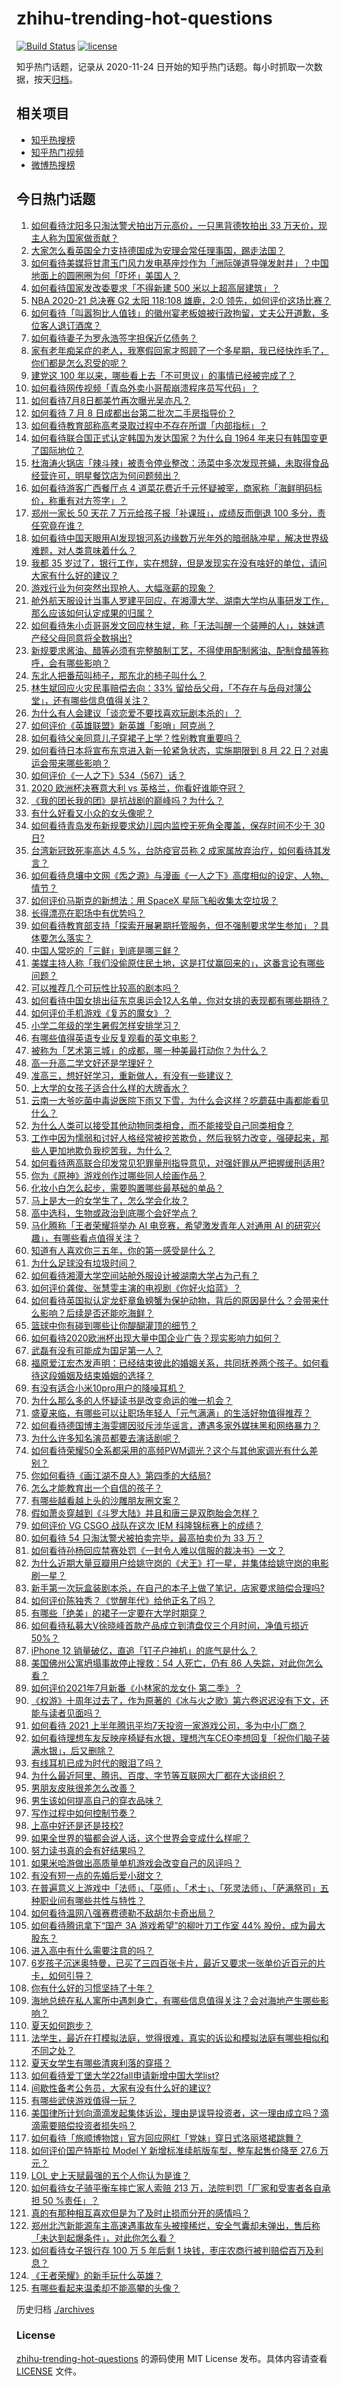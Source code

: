 # zhihu-trending-hot-questions

[![Build Status](https://github.com/justjavac/zhihu-trending-hot-questions/workflows/ci/badge.svg?branch=master)](https://github.com/justjavac/zhihu-trending-hot-questions/actions)
[![license](https://img.shields.io/github/license/justjavac/zhihu-trending-hot-questions)](https://github.com/justjavac/zhihu-trending-hot-questions/blob/master/LICENSE)

知乎热门话题，记录从 2020-11-24 日开始的知乎热门话题。每小时抓取一次数据，按天[归档](./archives)。

## 相关项目

- [知乎热搜榜](https://github.com/justjavac/zhihu-trending-top-search)
- [知乎热门视频](https://github.com/justjavac/zhihu-trending-hot-video)
- [微博热搜榜](https://github.com/justjavac/weibo-trending-hot-search)

## 今日热门话题

<!-- BEGIN -->
<!-- 最后更新时间 Fri Jul 09 2021 15:01:36 GMT+0800 (China Standard Time) -->

1. [如何看待沈阳多只淘汰警犬拍出万元高价，一只黑背德牧拍出 33
   万天价，现主人称为国家做贡献？](https://www.zhihu.com/question/470744876)
2. [大家怎么看英国全力支持德国成为安理会常任理事国，踢走法国？](https://www.zhihu.com/question/469971208)
3. [如何看待美媒将甘肃玉门风力发电基座炒作为「洲际弹道导弹发射井」？中国地面上的圆圈圈为何「吓坏」美国人？](https://www.zhihu.com/question/470699616)
4. [如何看待国家发改委要求「不得新建 500 米以上超高层建筑」？](https://www.zhihu.com/question/470500743)
5. [NBA 2020-21 总决赛 G2 太阳 118:108 雄鹿，2:0
   领先，如何评价这场比赛？](https://www.zhihu.com/question/471037798)
6. [如何看待「叫嚣狗比人值钱」的徽州宴老板娘被行政拘留，丈夫公开道歉，多位客人退订酒席？](https://www.zhihu.com/question/470671135)
7. [如何看待妻子为罗永浩签字担保近亿债务？](https://www.zhihu.com/question/470416301)
8. [家有老年痴呆症的老人，我寒假回家才照顾了一个多星期，我已经快炸毛了，你们都是怎么忍受的呢？](https://www.zhihu.com/question/39952242)
9. [建党这 100 年以来，哪些看上去「不可思议」的事情已经被完成了？](https://www.zhihu.com/question/468798487)
10. [如何看待网传视频「青岛外卖小哥帮崩溃程序员写代码」？](https://www.zhihu.com/question/470908424)
11. [如何看待7月8日都美竹再次曝光吴亦凡？](https://www.zhihu.com/question/470964638)
12. [如何看待 7 月 8 日成都出台第二批次二手房指导价？](https://www.zhihu.com/question/470893877)
13. [如何看待教育部称高考录取过程中不存在所谓「内部指标」？](https://www.zhihu.com/question/470851067)
14. [如何看待联合国正式认定韩国为发达国家？为什么自 1964
    年来只有韩国变更了国际地位？](https://www.zhihu.com/question/470577824)
15. [杜海涛火锅店「辣斗辣」被责令停业整改：汤菜中多次发现苍蝇，未取得食品经营许可，明星餐饮店为何问题频出？](https://www.zhihu.com/question/470854902)
16. [如何看待游客广西餐厅点 4
    道菜花费近千元怀疑被宰，商家称「海鲜明码标价，称重有对方签字」？](https://www.zhihu.com/question/470587185)
17. [郑州一家长 50 天花 7 万元给孩子报「补课班」，成绩反而倒退 100
    多分，责任究竟在谁？](https://www.zhihu.com/question/470924203)
18. [如何看待中国天眼用AI发现银河系边缘数万光年外的暗弱脉冲星，解决世界级难题，对人类意味着什么？](https://www.zhihu.com/question/470923118)
19. [我都 35
    岁过了，银行工作，实在想辞，但是发现实在没有啥好的单位，请问大家有什么好的建议？](https://www.zhihu.com/question/463128218)
20. [游戏行业为何突然出现抢人、大幅涨薪的现象？](https://www.zhihu.com/question/468141499)
21. [舱外航天服设计当事人罗建平回应，在湘潭大学、湖南大学均从事研发工作，那么应该如何认定成果的归属？](https://www.zhihu.com/question/471078897)
22. [如何看待朱小贞哥哥发文回应林生斌，称「无法叫醒一个装睡的人」，妹妹遗产经父母同意将全数捐出?](https://www.zhihu.com/question/470995271)
23. [新规要求酱油、醋等必须有完整酿制工艺，不得使用配制酱油、配制食醋等称呼，会有哪些影响？](https://www.zhihu.com/question/469064611)
24. [东北人把番茄叫柿子，那东北的柿子叫什么？](https://www.zhihu.com/question/459057274)
25. [林生斌回应火灾民事赔偿去向：33%
    留给岳父母，「不存在与岳母对簿公堂」，还有哪些信息值得关注？](https://www.zhihu.com/question/470947046)
26. [为什么有人会建议「谈恋爱不要找喜欢玩剧本杀的」？](https://www.zhihu.com/question/470321362)
27. [如何评价《英雄联盟》新英雄「影哨」阿克尚？](https://www.zhihu.com/question/470802571)
28. [如何看待父亲同意儿子穿裙子上学？性别教育重要吗？](https://www.zhihu.com/question/470697296)
29. [如何看待日本将宣布东京进入新一轮紧急状态，实施期限到 8 月 22
    日？对奥运会带来哪些影响？](https://www.zhihu.com/question/470817265)
30. [如何评价《一人之下》534（567）话？](https://www.zhihu.com/question/470973567)
31. [2020 欧洲杯决赛意大利 vs 英格兰，你看好谁能夺冠？](https://www.zhihu.com/question/470795363)
32. [《我的团长我的团》是抗战剧的巅峰吗？为什么？](https://www.zhihu.com/question/469818261)
33. [有什么好看又小众的女头像呢？](https://www.zhihu.com/question/461076676)
34. [如何看待青岛发布新规要求幼儿园内监控无死角全覆盖，保存时间不少于 30
    日?](https://www.zhihu.com/question/470850606)
35. [台湾新冠致死率高达 4.5 %，台防疫官员称 2
    成家属放弃治疗，如何看待其发言？](https://www.zhihu.com/question/470950154)
36. [如何看待息壤中文网《炁之源》与漫画《一人之下》高度相似的设定、人物、情节？](https://www.zhihu.com/question/470549627)
37. [如何评价马斯克的新想法：用 SpaceX 星际飞船收集太空垃圾？](https://www.zhihu.com/question/470417380)
38. [长得漂亮在职场中有优势吗？](https://www.zhihu.com/question/470255707)
39. [如何看待教育部支持「探索开展暑期托管服务，但不强制要求学生参加」？具体要怎么落实？](https://www.zhihu.com/question/471080725)
40. [中国人常吃的「三鲜」到底是哪三鲜？](https://www.zhihu.com/question/22874325)
41. [美媒主持人称「我们没偷原住民土地，这是打仗赢回来的」，这番言论有哪些问题？](https://www.zhihu.com/question/471060396)
42. [可以推荐几个可玩性比较高的剧本吗？](https://www.zhihu.com/question/310162995)
43. [如何看待中国女排出征东京奥运会12人名单，你对女排的表现都有哪些期待？](https://www.zhihu.com/question/471011853)
44. [如何评价手机游戏《复苏的魔女》？](https://www.zhihu.com/question/470739380)
45. [小学二年级的学生暑假怎样安排学习？](https://www.zhihu.com/question/407778994)
46. [有哪些值得英语专业反复观看的英文电影？](https://www.zhihu.com/question/327827779)
47. [被称为「艺术第三城」的成都，哪一种美最打动你？为什么？](https://www.zhihu.com/question/469305591)
48. [高一升高二学文好还是学理好？](https://www.zhihu.com/question/467620671)
49. [准高三，想好好学习，重新做人，有没有一些建议？](https://www.zhihu.com/question/470762012)
50. [上大学的女孩子适合什么样的大牌香水？](https://www.zhihu.com/question/467421722)
51. [云南一大爷吃菌中毒说医院下雨又下雪，为什么会这样？吃蘑菇中毒都能看见什么？](https://www.zhihu.com/question/468729753)
52. [为什么人类可以接受其他动物同类相食，而不能接受自己同类相食？](https://www.zhihu.com/question/470774082)
53. [工作中因为懦弱和讨好人格经常被挖苦欺负，然后我努力改变，强硬起来，那些人更加地欺负我挖苦我，为什么？](https://www.zhihu.com/question/465601275)
54. [如何看待两高联合印发常见犯罪量刑指导意见，对强奸罪从严把握缓刑适用?](https://www.zhihu.com/question/470720972)
55. [你为《原神》游戏创作过哪些同人绘画作品？](https://www.zhihu.com/question/470839069)
56. [化妆小白怎么起步，需要购置哪些最基础的单品？](https://www.zhihu.com/question/466667621)
57. [马上是大一的女学生了，怎么学会化妆？](https://www.zhihu.com/question/466240214)
58. [高中选科，生物或政治到底哪个会好学点？](https://www.zhihu.com/question/470763807)
59. [马化腾称「王者荣耀将举办 AI 电竞赛，希望激发青年人对通用 AI
    的研究兴趣」，有哪些看点值得关注？](https://www.zhihu.com/question/470876217)
60. [知道有人喜欢你三五年，你的第一感受是什么？](https://www.zhihu.com/question/470307831)
61. [为什么足球没有垃圾时间？](https://www.zhihu.com/question/469925636)
62. [如何看待湘潭大学空间站舱外服设计被湖南大学占为己有？](https://www.zhihu.com/question/470753814)
63. [如何评价龚俊、张慧雯主演的电视剧《你好火焰蓝》？](https://www.zhihu.com/question/470093053)
64. [如何看待英国拟认定龙虾章鱼螃蟹为保护动物，背后的原因是什么？会带来什么影响？后续是否还能吃海鲜？](https://www.zhihu.com/question/470831254)
65. [篮球中你有碰到哪些让你醍醐灌顶的细节？](https://www.zhihu.com/question/443277713)
66. [如何看待2020欧洲杯出现大量中国企业广告？现实影响力如何？](https://www.zhihu.com/question/470706106)
67. [武磊有没有可能成为国足第一人？](https://www.zhihu.com/question/468428816)
68. [福原爱江宏杰发声明：已经结束彼此的婚姻关系，共同抚养两个孩子。如何看待这段婚姻及结束婚姻的选择？](https://www.zhihu.com/question/470949555)
69. [有没有适合小米10pro用户的降噪耳机？](https://www.zhihu.com/question/461323088)
70. [为什么那么多的人怀疑读书是改变命运的唯一机会？](https://www.zhihu.com/question/464248567)
71. [盛夏来临，有哪些可以让职场年轻人「元气满满」的生活好物值得推荐？](https://www.zhihu.com/question/470911340)
72. [如何看待德国博主海雯娜因驳斥涉华谣言，遭遇多家外媒抹黑和网络暴力？](https://www.zhihu.com/question/470651162)
73. [为什么许多知名演员都要去演话剧呢？](https://www.zhihu.com/question/306573807)
74. [如何看待荣耀50全系都采用的高频PWM调光？这个与其他家调光有什么差别？](https://www.zhihu.com/question/470901303)
75. [你如何看待《画江湖不良人》第四季的大结局?](https://www.zhihu.com/question/470866019)
76. [怎么才能教育出一个自信的孩子？](https://www.zhihu.com/question/436119718)
77. [有哪些越看越上头的沙雕朋友圈文案？](https://www.zhihu.com/question/470436466)
78. [假如萧炎穿越到《斗罗大陆》并且和唐三是双胞胎会怎样？](https://www.zhihu.com/question/462157366)
79. [如何评价 VG CSGO 战队在这次 IEM
    科隆锦标赛上的成绩？](https://www.zhihu.com/question/470734770)
80. [如何看待 54 只淘汰警犬被拍卖完毕，最高拍卖价为 33 万？](https://www.zhihu.com/question/470711293)
81. [如何看待孙杨回应禁赛处罚《一封令人难以信服的裁决书》一文？](https://www.zhihu.com/question/470784413)
82. [为什么近期大量豆瓣用户给姚守岗的《犬王》打一星，并集体给姚守岗的电影刷一星？](https://www.zhihu.com/question/470166955)
83. [新手第一次玩盒装剧本杀，在自己的本子上做了笔记，店家要求赔偿合理吗?](https://www.zhihu.com/question/470003546)
84. [如何评价陈独秀？《觉醒年代》给他正名了吗？](https://www.zhihu.com/question/464396867)
85. [有哪些「绝美」的裙子一定要在大学时期穿？](https://www.zhihu.com/question/467045821)
86. [如何看待私募大V徐晓峰首款产品成立到清盘仅三个月时间，净值亏损近
    50%？](https://www.zhihu.com/question/470665476)
87. [iPhone 12 销量破亿，直追「钉子户神机」的底气是什么？](https://www.zhihu.com/question/469976462)
88. [美国佛州公寓坍塌事故停止搜救：54 人死亡，仍有 86
    人失踪，对此你怎么看？](https://www.zhihu.com/question/470820913)
89. [如何评价2021年7月新番《小林家的龙女仆 第二季》？](https://www.zhihu.com/question/467201749)
90. [《权游》十周年过去了，作为原著的《冰与火之歌》第六卷迟迟没有下文，还能与读者见面吗？](https://www.zhihu.com/question/460647766)
91. [如何看待 2021
    上半年腾讯平均7天投资一家游戏公司，多为中小厂商？](https://www.zhihu.com/question/470225729)
92. [如何看待理想车友反映座椅疑有水银，理想汽车CEO李想回复「祝你们脑子装满水银」，后又删除？](https://www.zhihu.com/question/470245809)
93. [有线耳机已成为时代的眼泪了吗？](https://www.zhihu.com/question/469440223)
94. [为什么最近阿里、腾讯、百度、字节等互联网大厂都在大谈组织？](https://www.zhihu.com/question/470739484)
95. [男朋友皮肤很差怎么改善？](https://www.zhihu.com/question/450246545)
96. [男生该如何提高自己的穿衣品味？](https://www.zhihu.com/question/316772639)
97. [写作过程中如何控制节奏？](https://www.zhihu.com/question/22576459)
98. [上高中好还是还是技校?](https://www.zhihu.com/question/470216105)
99. [如果全世界的猫都会说人话，这个世界会变成什么样呢？](https://www.zhihu.com/question/470405386)
100. [努力读书真的会有好结果吗？](https://www.zhihu.com/question/464438743)
101. [如果米哈游做出高质量单机游戏会改变自己的风评吗？](https://www.zhihu.com/question/470139464)
102. [有没有短一点的先婚后爱小甜文？](https://www.zhihu.com/question/425137776)
103. [在普遍意义上游戏中「法师」、「巫师」、「术士」、「死灵法师」、「萨满祭司」五种职业间有哪些共性与特性？](https://www.zhihu.com/question/25585026)
104. [如何看待温网八强赛费德勒不敌胡尔卡奇出局？](https://www.zhihu.com/question/470785647)
105. [如何看待腾讯拿下“国产 3A 游戏希望”的柳叶刀工作室 44%
     股份，成为最大股东？](https://www.zhihu.com/question/470251383)
106. [进入高中有什么需要注意的吗？](https://www.zhihu.com/question/470215566)
107. [6岁孩子沉迷奥特曼，已买了三四百张卡片，最近又要求一张单价近百元的片卡，如何引导？](https://www.zhihu.com/question/470324621)
108. [你有什么好的习惯坚持了十年？](https://www.zhihu.com/question/453783511)
109. [海地总统在私人寓所中遇刺身亡，有哪些信息值得关注？会对海地产生哪些影响？](https://www.zhihu.com/question/470711943)
110. [夏天如何跑步？](https://www.zhihu.com/question/324852600)
111. [法学生，最近在打模拟法庭，觉得很难，真实的诉讼和模拟法庭有哪些相似和不同之处？](https://www.zhihu.com/question/460885189)
112. [夏天女学生有哪些清爽利落的穿搭？](https://www.zhihu.com/question/395417374)
113. [如何看待爱丁堡大学22fall申请新增中国大学list?](https://www.zhihu.com/question/470776808)
114. [间歇性备考公务员，大家有没有什么好的建议?](https://www.zhihu.com/question/469998559)
115. [有哪些武侠游戏值得一玩？](https://www.zhihu.com/question/33335885)
116. [美国律所计划向滴滴发起集体诉讼，理由是误导投资者，这一理由成立吗？滴滴需要赔偿投资者损失吗？](https://www.zhihu.com/question/470474222)
117. [如何看待「旅顺博物馆」官方回应网红「党妹」穿日式洛丽塔裙跳舞？](https://www.zhihu.com/question/470365349)
118. [如何评价国产特斯拉 Model Y 新增标准续航版车型，整车起售价降至 27.6
     万元？](https://www.zhihu.com/question/470843237)
119. [LOL 史上天赋最强的五个人你认为是谁？](https://www.zhihu.com/question/468616877)
120. [如何看待女子骑平衡车摔亡家人索赔 213 万，法院判罚「厂家和受害者各自承担 50
     %责任」？](https://www.zhihu.com/question/470594828)
121. [真的有那种相互喜欢但是为了及时止损而分开的感情吗？](https://www.zhihu.com/question/423434356)
122. [郑州北汽新能源车主高速遇事故车头被撞稀烂，安全气囊却未弹出，售后称「未达到起爆条件」，对此你怎么看？](https://www.zhihu.com/question/470624036)
123. [如何看待女子银行存 100 万 5 年后剩 1
     块钱，枣庄农商行被判赔偿百万及利息？](https://www.zhihu.com/question/470516692)
124. [《王者荣耀》的新手玩什么英雄？](https://www.zhihu.com/question/465554551)
125. [有哪些看起来温柔却不能高攀的头像？](https://www.zhihu.com/question/437369852)

<!-- END -->

历史归档 [./archives](./archives)

### License

[zhihu-trending-hot-questions](https://github.com/justjavac/zhihu-trending-hot-questions)
的源码使用 MIT License 发布。具体内容请查看 [LICENSE](./LICENSE) 文件。
